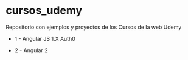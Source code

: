 # cursos_udemy

Repositorio con ejemplos y proyectos de los Cursos de la web Udemy

* 1 - Angular JS 1.X Auth0

* 2 - Angular 2